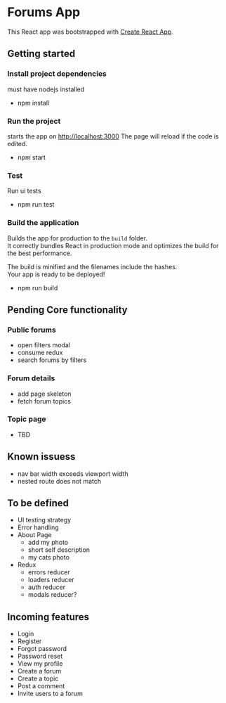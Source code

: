 # Forums App

This React app was bootstrapped with [Create React App](https://github.com/facebook/create-react-app).

## Getting started

### Install project dependencies

must have nodejs installed

- npm install

### Run the project

starts the app on [http://localhost:3000](http://localhost:3000)
The page will reload if the code is edited.

- npm start

### Test

Run ui tests

- npm run test

### Build the application

Builds the app for production to the `build` folder.\
It correctly bundles React in production mode and optimizes the build for the best performance.

The build is minified and the filenames include the hashes.\
Your app is ready to be deployed!

- npm run build

## Pending Core functionality

### Public forums

- open filters modal
- consume redux
- search forums by filters

### Forum details

- add page skeleton
- fetch forum topics

### Topic page

- TBD

## Known issuess

- nav bar width exceeds viewport width
- nested route does not match

## To be defined

- UI testing strategy
- Error handling
- About Page
  - add my photo
  - short self description
  - my cats photo
- Redux
  - errors reducer
  - loaders reducer
  - auth reducer
  - modals reducer?

## Incoming features

- Login
- Register
- Forgot password
- Password reset
- View my profile
- Create a forum
- Create a topic
- Post a comment
- Invite users to a forum
